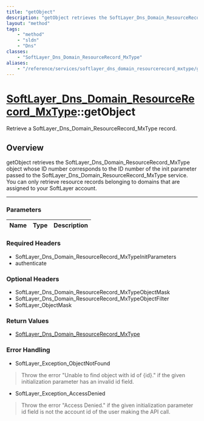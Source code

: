 ```yaml
---
title: "getObject"
description: "getObject retrieves the SoftLayer_Dns_Domain_ResourceRecord_MxType object whose ID number corresponds to the ID number o... "
layout: "method"
tags:
    - "method"
    - "sldn"
    - "Dns"
classes:
    - "SoftLayer_Dns_Domain_ResourceRecord_MxType"
aliases:
    - "/reference/services/softlayer_dns_domain_resourcerecord_mxtype/getObject"
---
```

# [SoftLayer_Dns_Domain_ResourceRecord_MxType](/reference/services/SoftLayer_Dns_Domain_ResourceRecord_MxType)::getObject

Retrieve a SoftLayer_Dns_Domain_ResourceRecord_MxType record.


## Overview 
getObject retrieves the SoftLayer_Dns_Domain_ResourceRecord_MxType object whose ID number corresponds to the ID number of the init parameter passed to the SoftLayer_Dns_Domain_ResourceRecord_MxType service. You can only retrieve resource records belonging to domains that are assigned to your SoftLayer account. 

-----

### Parameters 
|Name | Type | Description |
| --- | --- | --- |


### Required Headers
* SoftLayer_Dns_Domain_ResourceRecord_MxTypeInitParameters
* authenticate


### Optional Headers
* SoftLayer_Dns_Domain_ResourceRecord_MxTypeObjectMask
* SoftLayer_Dns_Domain_ResourceRecord_MxTypeObjectFilter
* SoftLayer_ObjectMask

### Return Values
* <a href='/reference/datatypes/SoftLayer_Dns_Domain_ResourceRecord_MxType'>SoftLayer_Dns_Domain_ResourceRecord_MxType </a>



### Error Handling

* SoftLayer_Exception_ObjectNotFound 

> Throw the error "Unable to find object with id of {id}." if the given initialization parameter has an invalid id field. 

* SoftLayer_Exception_AccessDenied 

> Throw the error "Access Denied." if the given initialization parameter id field is not the account id of the user making the API call. 



